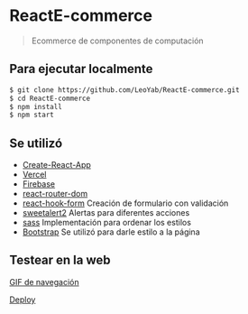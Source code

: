 # ReactE-commerce

> Ecommerce de componentes de computación

## Para ejecutar localmente

```bash
$ git clone https://github.com/LeoYab/ReactE-commerce.git
$ cd ReactE-commerce
$ npm install
$ npm start
```

## Se utilizó

- [Create-React-App](https://create-react-app.dev/)
- [Vercel](https://vercel.com)
- [Firebase](https://firebase.com)
- [react-router-dom](https://firebase.com)
- [react-hook-form](https://react-hook-form.com/) Creación de formulario con validación
- [sweetalert2](https://sweetalert2.github.io/) Alertas para diferentes acciones
- [sass](https://sass-lang.com/) Implementación para ordenar los estilos
- [Bootstrap](https://getbootstrap.com/) Se utilizó para darle estilo a la página

## Testear en la web

[GIF de navegación](https://drive.google.com/file/d/1vXrVygiOjxYnjjs5e3Pg8cdko3MA3nsw/view?usp=share_link)

[Deploy](https://reacte-commerce.vercel.app/)